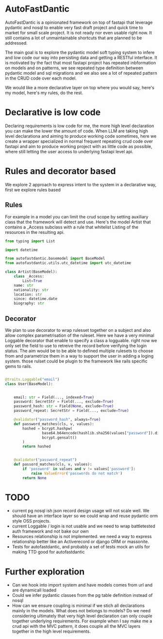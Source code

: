 # AutoFastDantic

AutoFastDantic is a opinionated framework on top of fastapi that leverage pydantic and nosql to enable very fast draft project and quick time to market for small scale project. It is not ready nor even usable right now. It still contains a lot of unmaintainable shortcuts that are planned to be addressed.

The main goal is to explore the pydantic model soft typing system to infere and low code our way into persisting data and getting a RESTful interface. It is motivated by the fact that most fastapi project has repeated inbformation on models and on patterns, we see repeated type definition between pydantic model and sql migrations and we also see a lot of repeated pattern in the CRUD code over each model.

We would like a more declarative layer on top where you would say, here's my model, here's my rules, do the rest.

# Declarative is low code

Declaring requirements is low code for me, the more high level declaration you can make the lower the amount of code. When LLM are taking high level declarationa and aiming to produce working code sometimes, here we create a wrapper specialized in normal frequent repeating crud code over fastapi and aim to produce working project with as little code as possible, where still letting the user access to underlying fastapi level api.


# Rules and decorator based

We explore 2 approach to express intent to the system in a declarative way, first we explore rules based

## Rules
For example in a model you can limit the crud scope by setting auxiliary class that the framework will detect and use. Here's the model Artist that contains a _Access subclass with a rule that whitelist Listing of the resources in the resulting api.

```python
from typing import List

import datetime

from autofastdantic.basemodel import BaseModel
from autofastdantic.utils.utc_datetime import utc_datetime

class Artist(BaseModel):
    class _Access:
        List=True
    name: str
    nationality: str
    location: str
    since: datetime.date
    biography: str
```

## Decorator

We plan to use decorator to wrap rulesset together on a subject and also allow complex parametrisation of the ruleset. Here we have a very minimal Loggable decorator that enable to specify a class a logguable. right now we only set the field to use to retreive the record before verifying the login status. The aim would be to be able to defined multiple rulesets to choose from and parametrize them in a way to support the user in adding a loging system. those rulset could be plugin to the framework like rails specific gems to rails.

```python

@traits.Loggable("email")
class User(BaseModel):

        
    email: str = Field(..., indexed=True)
    password: SecretStr = Field(..., exclude=True)
    password_hash: str = Field(None, exclude=True)
    password_repeat: SecretStr = Field(..., exclude=True)

    @validator("password_hash", always=True)
    def password_matches(cls, v, values):
        hashed = bcrypt.hashpw(
                 base64.b64encode(hashlib.sha256(values["password"]).digest()),
                 bcrypt.gensalt()
        )
        return hashed
    

    @validator("password_repeat")
    def passord_matches(cls, v, values):
        if 'password' in values and v != values['password']:
            raise ValueError('passwords do not match')
        return None

```


# TODO

- current pg nosql ish json record design usage will not scale well. We should have an interface layer so we could wrap and reuse pydantic orm style OSS projects.
- current Loggable / login is not usable and we need to wrap battletested auth framework and not bake our own
- Resources relationship is not implemented. we need a way to express relationship better like an Activerecord or django ORM or massonite.
- Tests for autofastdantic, and probably a set of tests mock an utils for making TTD good for autofastdantic


# Further exploration

- Can we hook into import system and have models comes from url and are dynamicall loaded
- Could we infer pydantic classes from the pg table definition instead of nosql
- How can we ensure coupling is minimal if we stich all declarations mainly in the models. What does not belongs to models? Do we need considering ultimately that very high level declaration can only couple together underlying requirements. For example when I say make me a crud api with the MVC pattern, it does couple all the MVC layers together in the high level requirements. 